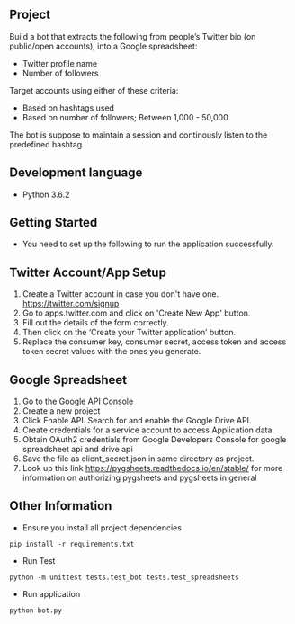 
## Project

Build a bot that extracts the following from people’s Twitter bio (on public/open accounts), into a Google spreadsheet:

* Twitter profile name
* Number of followers

Target accounts using either of these criteria:
* Based on hashtags used
* Based on number of followers; Between 1,000 - 50,000

The bot is suppose to maintain a session and continously listen to the predefined hashtag

## Development language
* Python 3.6.2

## Getting Started
* You need to set up the following to run the application successfully.

## Twitter Account/App Setup
1. Create a Twitter account in case you don't have one. https://twitter.com/signup
2. Go to apps.twitter.com and click on 'Create New App' button.
3. Fill out the details of the form correctly.
4. Then click on the ‘Create your Twitter application’ button.
5. Replace the consumer key, consumer secret, access token and access token secret values with the ones you generate.

## Google Spreadsheet
1. Go to the Google API Console
2. Create a new project
3. Click Enable API. Search for and enable the Google Drive API.
4. Create credentials for a service account to access Application data.
5. Obtain OAuth2 credentials from Google Developers Console for google spreadsheet api and drive api
6. Save the file as client_secret.json in same directory as project.
5. Look up this link https://pygsheets.readthedocs.io/en/stable/ for more information on authorizing pygsheets and pygsheets in general

## Other Information
* Ensure you install all project dependencies
```
pip install -r requirements.txt
```
* Run Test
```
python -m unittest tests.test_bot tests.test_spreadsheets
```

* Run application
```
python bot.py
```
